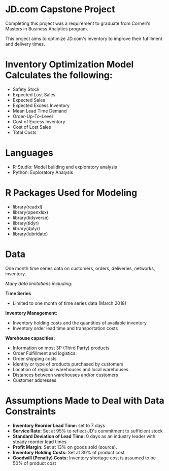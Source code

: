# JD.com Capstone Project 
Completing this project was a requirement to graduate from Cornell's Masters in Business Analytics program. 

This project aims to optimize JD.com's inventory to improve their fufillment and delivery times. 

# Inventory Optimization Model Calculates the following:
- Safety Stock
- Expected Lost Sales
- Expected Sales
- Expected Excess Inventory
- Mean Lead Time Demand
- Order-Up-To-Level
- Cost of Excess Inventory
- Cost of Lost Sales
- Total Costs

# Languages
- R-Studio: Model building and exploratory analysis
- Python: Exploratory Analysis 

# R Packages Used for Modeling
- library(readxl)
- library(openxlsx)
- library(tidyverse)
- library(tidyr)
- library(dplyr)
- library(lubridate)

# Data
One month time series data on customers, orders, deliveries, networks, inventory. 

*Many data limitations including:*

**Time Series**
- Limited to one month of time series data (March 2018)
  
**Inventory Management:**
- Inventory holding costs and the quantities of available inventory
- Inventory order lead time and transportation costs
  
**Warehouse capacities:**
- Information on most 3P (Third Party) products  
- Order Fulfillment and logistics:
- Order shipping costs
- Identity or type of products purchased by customers  
- Location of regional warehouses and local warehouses
- Distances between warehouses and/or customers
- Customer addresses

# Assumptions Made to Deal with Data Constraints
- **Inventory Reorder Lead Time:** set to 7 days
- **Service Rate:** Set at 95% to reflect JD's commitment to sufficient stock
- **Standard Deviation of Lead Time:** 0 days as an industry leader with steady reorder lead times
- **Profit Margin:** Set at 13% on goods sold (source).
- **Inventory Holding Costs:** Set at 30% of product cost
- **Goodwill (Penalty) Costs:** Inventory shortage cost is assumed to be 50% of product cost
